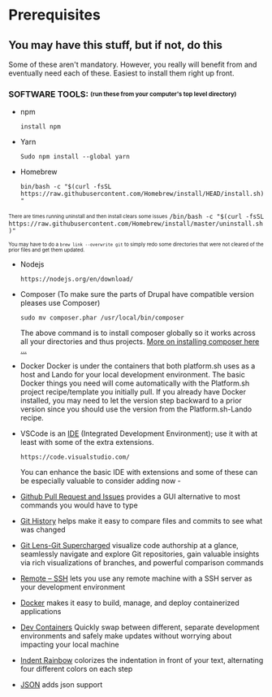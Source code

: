 # Prerequisites

## You may have this stuff, but if not, do this

Some of these aren't mandatory. However, you really will benefit from and eventually need each of these. Easiest to install them right up front.

### SOFTWARE TOOLS: <sub><sup>(run these from your computer's top level directory)</sup></sub>

- npm

    `install npm`


- Yarn

    `Sudo npm install --global yarn`

- Homebrew

    `bin/bash -c "$(curl -fsSL https://raw.githubusercontent.com/Homebrew/install/HEAD/install.sh)"`

<sub><sup>There are times running uninstall and then install clears some issues</sup></sub>
    `/bin/bash -c "$(curl -fsSL https://raw.githubusercontent.com/Homebrew/install/master/uninstall.sh)"`

<sub><sup>You may have to do a `brew link --overwrite git` to simply redo some directories that were not cleared of the prior files and get them updated.</sup></sub>


- Nodejs

    `https://nodejs.org/en/download/`


- Composer (To make sure the parts of Drupal have compatible version pleases use Composer)

    `sudo mv composer.phar /usr/local/bin/composer`


    The above command is to install composer globally so it works across all your directories and thus projects. [More on installing composer here …](https://getcomposer.org/download/)

- Docker Docker is under the containers that both platform.sh uses as a host and Lando for your local development environment. The basic Docker things you need will come automatically with the Platform.sh project recipe/template you initially pull. If you already have Docker installed, you may need to let the version step backward to a prior version since you should use the version from the Platform.sh-Lando recipe.

- VSCode is an [IDE](book/ide.md) (Integrated Development Environment); use it with at least with some of the extra extensions.

    `https://code.visualstudio.com/` 

    You can enhance the basic IDE with extensions and some of these can be especially valuable to consider adding now -

- [Github Pull Request and Issues](https://marketplace.visualstudio.com/items?itemName=GitHub.vscode-pull-request-github) provides a GUI alternative to most commands you would have to type

- [Git History](https://marketplace.visualstudio.com/items?itemName=donjayamanne.githistory) helps make it easy to compare files and commits to see what was changed

- [Git Lens-Git Supercharged](https://marketplace.visualstudio.com/items?itemName=eamodio.gitlens) visualize code authorship at a glance, seamlessly navigate and explore Git repositories, gain valuable insights via rich visualizations of branches, and powerful comparison commands

- [Remote – SSH](https://marketplace.visualstudio.com/items?itemName=ms-vscode-remote.remote-ssh) lets you use any remote machine with a SSH server as your development environment

- [Docker](https://marketplace.visualstudio.com/items?itemName=ms-azuretools.vscode-docker) makes it easy to build, manage, and deploy containerized applications

- [Dev Containers](https://marketplace.visualstudio.com/items?itemName=ms-vscode-remote.remote-containers) Quickly swap between different, separate development environments and safely make updates without worrying about impacting your local machine

- [Indent Rainbow](https://marketplace.visualstudio.com/items?itemName=oderwat.indent-rainbow) colorizes the indentation in front of your text, alternating four different colors on each step

- [JSON](https://marketplace.visualstudio.com/items?itemName=ZainChen.json) adds json support
